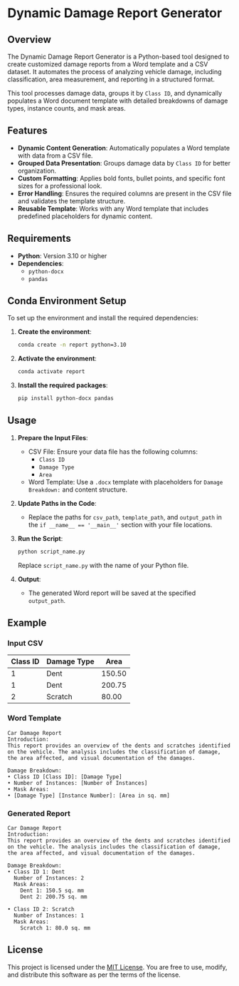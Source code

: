 # Dynamic Damage Report Generator

## Overview

The Dynamic Damage Report Generator is a Python-based tool designed to create customized damage reports from a Word template and a CSV dataset. It automates the process of analyzing vehicle damage, including classification, area measurement, and reporting in a structured format.

This tool processes damage data, groups it by `Class ID`, and dynamically populates a Word document template with detailed breakdowns of damage types, instance counts, and mask areas.

## Features

- **Dynamic Content Generation**: Automatically populates a Word template with data from a CSV file.
- **Grouped Data Presentation**: Groups damage data by `Class ID` for better organization.
- **Custom Formatting**: Applies bold fonts, bullet points, and specific font sizes for a professional look.
- **Error Handling**: Ensures the required columns are present in the CSV file and validates the template structure.
- **Reusable Template**: Works with any Word template that includes predefined placeholders for dynamic content.

## Requirements

- **Python**: Version 3.10 or higher
- **Dependencies**: 
  - `python-docx`
  - `pandas`



## Conda Environment Setup

To set up the environment and install the required dependencies:

1. **Create the environment**:
    ```bash
    conda create -n report python=3.10
    ```
2. **Activate the environment**:
    ```bash
    conda activate report
    ```
3. **Install the required packages**:
    ```bash
    pip install python-docx pandas
    ```

## Usage

1. **Prepare the Input Files**:
   - CSV File: Ensure your data file has the following columns:
     - `Class ID`
     - `Damage Type`
     - `Area`
   - Word Template: Use a `.docx` template with placeholders for `Damage Breakdown:` and content structure.

2. **Update Paths in the Code**:
   - Replace the paths for `csv_path`, `template_path`, and `output_path` in the `if __name__ == '__main__'` section with your file locations.

3. **Run the Script**:
    ```bash
    python script_name.py
    ```
   Replace `script_name.py` with the name of your Python file.

4. **Output**:
   - The generated Word report will be saved at the specified `output_path`.


## Example

### Input CSV
| Class ID | Damage Type | Area      |
|----------|-------------|-----------|
| 1        | Dent        | 150.50    |
| 1        | Dent        | 200.75    |
| 2        | Scratch     | 80.00     |

### Word Template
```
Car Damage Report
Introduction:
This report provides an overview of the dents and scratches identified on the vehicle. The analysis includes the classification of damage, the area affected, and visual documentation of the damages.

Damage Breakdown:
• Class ID [Class ID]: [Damage Type]
• Number of Instances: [Number of Instances]
• Mask Areas:
• [Damage Type] [Instance Number]: [Area in sq. mm]
```

### Generated Report
```
Car Damage Report
Introduction:
This report provides an overview of the dents and scratches identified on the vehicle. The analysis includes the classification of damage, the area affected, and visual documentation of the damages.

Damage Breakdown:
• Class ID 1: Dent
  Number of Instances: 2
  Mask Areas:
    Dent 1: 150.5 sq. mm
    Dent 2: 200.75 sq. mm

• Class ID 2: Scratch
  Number of Instances: 1
  Mask Areas:
    Scratch 1: 80.0 sq. mm
```
## License

This project is licensed under the [MIT License](LICENSE). You are free to use, modify, and distribute this software as per the terms of the license.
